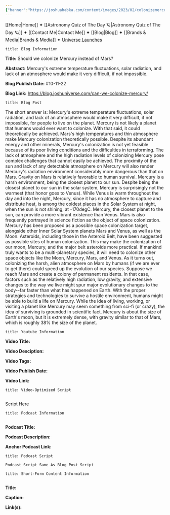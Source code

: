 ```yaml
---
{"banner":"https://joshuahabka.com/content/images/2023/02/colonizemercuryovermarsheader-2--1-.webp","banner_x":0.5,"dg-publish":true,"permalink":"/blog/should-we-colonize-mercury-instead-of-mars/","dgPassFrontmatter":true,"noteIcon":"","created":"","updated":""}
---
```




<div class="transclusion internal-embed is-loaded"><div class="markdown-embed">



[[Home\|Home]] ✦ [[Astronomy Quiz of The Day 🪐\|Astronomy Quiz of The Day 🪐]] ✦ [[Contact Me\|Contact Me]] ✦ [[Blog\|Blog]] ✦ [[Brands & Media\|Brands & Media]] ✦ [Universe Launches](https://stardashusa.com/)


</div></div>


```ad-info
title: Blog Information
```

**Title:** Should we colonize Mercury instead of Mars?

**Abstract:** Mercury's extreme temperature fluctuations, solar radiation, and lack of an atmosphere would make it very difficult, if not impossible.

**Blog Publish Date:** #10-11-22

**Blog Link:** https://blog.joshuniverse.com/can-we-colonize-mercury/

```ad-abstract
title: Blog Post
```

The short answer is: Mercury's extreme temperature fluctuations, solar radiation, and lack of an atmosphere would make it very difficult, if not impossible, for people to live on the planet. Mercury is not likely a planet that humans would ever want to colonize.
With that said, it could theoretically be achieved. Mars's high temperatures and thin atmosphere make Mercury colonization theoretically possible. Despite its abundant energy and other minerals, Mercury's colonization is not yet feasible because of its poor living conditions and the difficulties in terraforming.
The lack of atmosphere and the high radiation levels of colonizing Mercury pose complex challenges that cannot easily be achieved. The proximity of the sun and lack of any detectable atmosphere on Mercury will also render Mercury's radiation environment considerably more dangerous than that on Mars. Gravity on Mars is relatively favorable to human survival. Mercury is a harsh environment, being the closest planet to our sun.
Despite being the closest planet to our sun in the solar system, Mercury is surprisingly not the warmest (that honor goes to Venus). While Venus is warm throughout the day and into the night, Mercury, since it has no atmosphere to capture and distribute heat, is among the coldest places in the Solar System at night, when the sun is not shining, at -170degC. Mercury, the closest planet to the sun, can provide a more vibrant existence than Venus.
Mars is also frequently portrayed in science fiction as the object of space colonization. Mercury has been proposed as a possible space colonization target, alongside other Inner Solar System planets Mars and Venus, as well as the Moon. Asteroids, including those in the Asteroid Belt, have been suggested as possible sites of human colonization.
This may make the colonization of our moon, Mercury, and the major belt asteroids more practical. If mankind truly wants to be a multi-planetary species, it will need to colonize other space objects like the Moon, Mercury, Mars, and Venus.
As it turns out, colonizing the harsh, alien atmosphere on Mars by humans (if we are ever to get there) could speed up the evolution of our species. Suppose we reach Mars and create a colony of permanent residents. In that case, factors such as the relatively high radiation, low gravity, and extensive changes to the way we live might spur major evolutionary changes to the body--far faster than what has happened on Earth. With the proper strategies and technologies to survive a hostile environment, humans might be able to build a life on Mercury.
While the idea of living, working, or visiting a planet like Mercury may seem something from sci-fi (or crazy), the idea of surviving is grounded in scientific fact. Mercury is about the size of Earth's moon, but it is extremely dense, with gravity similar to that of Mars, which is roughly 38% the size of the planet.

```ad-info
title: Youtube Information
```

**Video Title:**

**Video Desciption:**

**Video Tags:**

**Video Publish Date:**

**Video Link:**

```ad-abstract
title: Video-Optimized Script


```

Script Here

```ad-info
title: Podcast Information


```

**Podcast Title:**

**Podcast Description:**

**Anchor Podcast Link:**

```ad-info
title: Podcast Script

Podcast Script Same As Blog Post Script

```


```ad-info
title: Short-Form Content Information


```

**Title:**

**Caption:**

**Link(s):**

